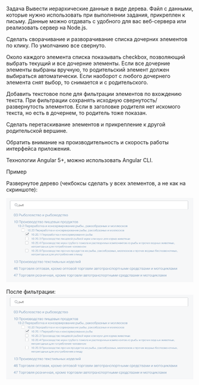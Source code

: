 Задача
Вывести иерархические данные в виде дерева. Файл с данными, которые нужно использовать при выполнении задания, прикреплен к письму. Данные можно отдавать c удобного для вас веб-сервера или реализовать сервер на Node.js.

Сделать сворачивание и разворачивание списка дочерних элементов по клику. По умолчанию все свернуто.

Около каждого элемента списка показывать checkbox, позволяющий выбрать текущий и все дочерние элементы.
Если все дочерние элементы выбраны вручную, то родительский элемент должен выбираться автоматически.
Если наоборот с любого дочернего элемента снят выбор, то снимается и с родительского.

Добавить текстовое поле для фильтрации элементов по вхождению текста. При фильтрации сохранять исходную свернутость/развернутость элементов. Если в заголовке родителя нет искомого текста, но есть в дочернем, то родитель тоже показан.

Сделать перетаскивание элементов и прикрепление к другой родительской вершине.

Обратить внимание на производительность и скорость работы интерфейса приложения.


Технологии
Angular 5+, можно использовать Angular CLI.


Пример

Развернутое дерево (чекбоксы сделать у всех элементов, а не как на скриншоте):

![screenshot of sample](2.png)

После фильтрации:
![screenshot of sample](2.png)


